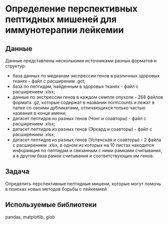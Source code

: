 # Определение перспективных пептидных мишеней для иммунотерапии лейкемии
## Данные
Данные представлены несколькими источниками разных форматов и структур:
* база данных по медианам экспрессии генов в различных здоровых тканях - файл с расширеним .gct;
* база по пептидам, найденным в здоровых тканях - файл с расширением .xlsx;
* данные по экспрессии генов в каждом семпле опухоли - 268 файлов формата .gz, которые содержат в названии normcounts и лежат в папке со своими дубликатами, отличающихся только частью названия в конце имени;
* датасет пептидов из разных генов (Чонг и соавторы) - файл с расширением .xlsx;
* датасет пептидов из разных генов (Эрхард и соавторы) - файл с расширением .xlsx;
* датасет пептидов из разных генов (Успенская и соавторы) - 2 файла с расширением .xlsx, в одном из которых на 10 листах находится информация по пептидам и связанным с ними рамками считывания, а в другом база рамок считывания и соответствующих им генов.
## Задача
Определить перспективные пептидные мишени, которые могут помочь в поисках новых методов борьбы с лейкемией.

## Используемые библиотеки
pandas, matplotlib, glob
